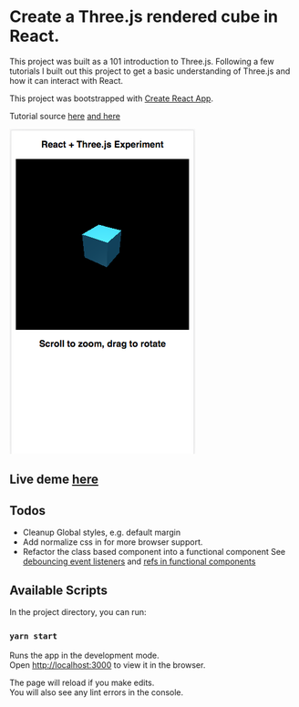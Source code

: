 # Create a Three.js rendered cube in React.

This project was built as a 101 introduction to Three.js. Following a few tutorials I built out this project to get a basic understanding of Three.js and how it can interact with React.

This project was bootstrapped with [Create React App](https://github.com/facebook/create-react-app).

Tutorial source [here](https://codeburst.io/react-16-three-js-integration-tips-2019-b6afe19c0b83) [and here](https://github.com/supromikali/react-three-demo)

![Screenshot](./screenshot.png)

## Live deme [here](https://5df04773564fbd95d0983808--keen-yonath-0ba3af.netlify.com/)

## Todos
- Cleanup Global styles, e.g. default margin
- Add normalize css in for more browser support.
- Refactor the class based component into a functional component
See [debouncing event listeners](https://www.pluralsight.com/guides/re-render-react-component-on-window-resize) and [refs in functional components](https://medium.com/@rossbulat/react-using-refs-with-the-useref-hook-884ed25b5c29)

## Available Scripts

In the project directory, you can run:

### `yarn start`

Runs the app in the development mode.<br />
Open [http://localhost:3000](http://localhost:3000) to view it in the browser.

The page will reload if you make edits.<br />
You will also see any lint errors in the console.
